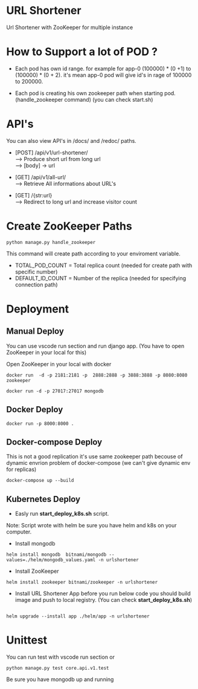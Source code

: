 # URL Shortener

Url Shortener with ZooKeeper for multiple instance


# How to Support a lot of POD ?

- Each pod has own id range. for example for app-0 (100000) * (0 +1) to (100000) * (0 + 2).
it's mean app-0 pod will give id's in rage of 100000 to 200000.

- Each pod is creating his own zookeeper path when starting pod. (handle_zookeeper command) (you can check start.sh)



# API's

You can also view API's in /docs/ and /redoc/ paths.

- [POST]  /api/v1/url-shortener/         
--> Produce short url from long url </br>
--> [body] -> url

- [GET]  /api/v1/all-url/             
--> Retrieve All informations about URL's

- [GET]  /{str:url}     
--> Redirect to long url and increase visitor count


# Create ZooKeeper Paths

```
python manage.py handle_zookeeper
```
This command will create path according to your enviroment variable.

- TOTAL_POD_COUNT = Total replica count (needed for create path with specific number)
- DEFAULT_ID_COUNT = Number of the replica (needed for specifying connection path)

# Deployment

## Manual Deploy

You can use vscode run section and run django app. (You have to open ZooKeeper in your local for this)

Open ZooKeeper in your local with docker


```
docker run  -d -p 2181:2181 -p  2888:2888 -p 3888:3888 -p 8080:8080  zookeeper
```

```
docker run -d -p 27017:27017 mongodb 
```

## Docker Deploy

```
docker run -p 8000:8000 . 
```

## Docker-compose Deploy

This is not a good replication it's use same zookeeper path becouse of dynamic envrion problem of docker-compose (we can't give dynamic env for replicas)

```
docker-compose up --build
```

## Kubernetes Deploy

- Easly run **start_deploy_k8s.sh** script.

Note: Script wrote with helm be sure you have helm and k8s on your computer.

- Install mongodb
```
helm install mongodb  bitnami/mongodb --values=./helm/mongodb_values.yaml -n urlshortener
```
- Install ZooKeeper
```
helm install zookeeper bitnami/zookeeper -n urlshortener
```
- Install URL Shortener App
before you run below code you should build image and push to local registry. (You can check **start_deploy_k8s.sh**)
```

helm upgrade --install app ./helm/app -n urlshortener
```


# Unittest 

You can run test with vscode run section or 

```
python manage.py test core.api.v1.test
```

Be sure you have mongodb up and running